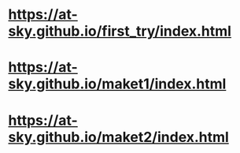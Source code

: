 # https://at-sky.github.io/first_try/index.html
# https://at-sky.github.io/maket1/index.html
# https://at-sky.github.io/maket2/index.html
